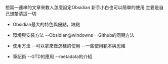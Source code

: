 
想寫一連串的文章來教人怎麼設定Obsidian
新手小白也可以簡單的使用
主要是自己想釐清這一切


- Obsidian最大的特色與優點，缺點
- 環境與安裝方法
--Obsidian@windowns
--Github的同期方法

- 使用方法
--可以拿來做怎樣的使用
--一些使用範本與思維

- 筆記術
--GTD的應用
--metadata的介紹
